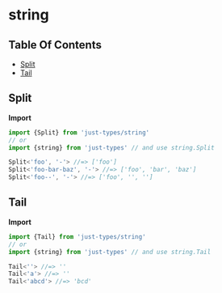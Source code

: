 # string

## Table Of Contents

- [Split](#split)
- [Tail](#tail)

## Split

**Import**
```ts
import {Split} from 'just-types/string'
// or
import {string} from 'just-types' // and use string.Split

Split<'foo', '-'> //=> ['foo']
Split<'foo-bar-baz', '-'> //=> ['foo', 'bar', 'baz']
Split<'foo--', '-'> //=> ['foo', '', '']
```

## Tail

**Import**
```ts
import {Tail} from 'just-types/string'
// or
import {string} from 'just-types' // and use string.Tail

Tail<''> //=> ''
Tail<'a'> //=> ''
Tail<'abcd'> //=> 'bcd'
```